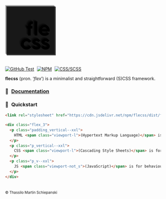 <a href="https://github.com/t-ski/flecss">
  <img src="./docs/img/flecss-logo.svg" width="165">
</a><br><br>

<a href="https://github.com/t-ski/flecss/actions/workflows/test.yml"><img src="https://img.shields.io/github/actions/workflow/status/t-ski/flecss/test.yml?label=test&logo=github" alt="GitHub Test"></a>
&hairsp;
<a href="https://www.npmjs.com/package/flecss"><img src="https://img.shields.io/npm/v/flecss?logo=npm" alt="NPM"></a>
&hairsp;
<a href="https://sass-lang.com/"><img src="https://img.shields.io/badge/SCSS-%20?label=CSS&labelColor=blue&color=orchid" alt="CSS/SCSS"></a>

**flecss** (pron. ‘_flex_’) is a minimalist and straightforward (S)CSS framework. 

### 📖 &hairsp; [Documentation](http://t-ski.github.io/flecss)

### 🚀 &hairsp; Quickstart

``` html
<link rel="stylesheet" href="https://cdn.jsdelivr.net/npm/flecss/dist/flecss.css">
```

``` html
<div class="flex_3">
  <p class="padding_vertical--xxl">
    HTML <span class="viewport-l">(Hypertext Markup Language)</span> is for structure.
  </p>
  <p class="p_vertical--xxl">
    CSS <span class="viewport-l">(Cascading Style Sheets)</span> is for styling.
  </p>
  <p class="p_v--xxl">
    JS <span class="viewport-not_s">(JavaScript)</span> is for behaviour.
  </p>
</div>
```

##

<sub>&copy; Thassilo Martin Schiepanski</sub>